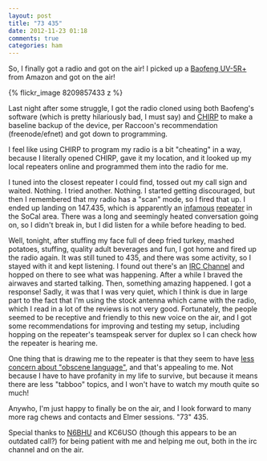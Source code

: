 ```yaml
---
layout: post
title: "73 435"
date: 2012-11-23 01:18
comments: true
categories: ham
---
```


So, I finally got a radio and got on the air! I picked up a [Baofeng UV-5R+][uv5r] from Amazon and got on the air!

{% flickr_image 8209857433 z %}

Last night after some struggle, I got the radio cloned using both Baofeng's software (which is pretty hilariously bad, I must say) and [CHIRP][chirp] to make a baseline backup of the device, per Raccoon's recommendation (freenode/efnet) and got down to programming.

I feel like using CHIRP to program my radio is a bit "cheating" in a way, because I literally opened CHIRP, gave it my location, and it looked up my local repeaters online and programmed them into the radio for me.

I tuned into the closest repeater I could find, tossed out my call sign and waited.
Nothing.
I tried another.
Nothing.
I started getting discouraged, but then I remembered that my radio has a "scan" mode, so I fired that up.
I ended up landing on 147.435, which is apparently an [infamous][435org] [repeater][435repeaterorg] in the SoCal area.
There was a long and seemingly heated conversation going on, so I didn't break in, but I did listen for a while before heading to bed.

Well, tonight, after stuffing my face full of deep fried turkey, mashed potatoes, stuffing, quality adult beverages and fun, I got home and fired up the radio again.
It was still tuned to 435, and there was some activity, so I stayed with it and kept listening.
I found out there's an [IRC Channel][dickcandles] and hopped on there to see what was happening.
After a while I braved the airwaves and started talking.
Then, something amazing happened.
I got a response!
Sadly, it was that I was very quiet, which I think is due in large part to the fact that I'm using the stock antenna which came with the radio, which I read in a lot of the reviews is not very good.
Fortunately, the people seemed to be receptive and friendly to this new voice on the air, and I got some recommendations for improving and testing my setup, including hopping on the repeater's teamspeak server for duplex so I can check how the repeater is hearing me.

One thing that is drawing me to the repeater is that they seem to have [less concern about "obscene language"][435standards], and that's appealing to me.
Not because I have to have profanity in my life to survive, but because it means there are less "tabboo" topics, and I won't have to watch my mouth quite so much!

Anywho, I'm just happy to finally be on the air, and I look forward to many more rag chews and contacts and Elmer sessions.
"73" 435.

Special thanks to [N6BHU][n6bhu] and KC6USO (though this appears to be an outdated call?) for being patient with me and helping me out, both in the irc channel and on the air.


[435org]: http://435.org/ "435's Animal House"
[435repeaterorg]: http://435repeater.org/ "Another 435 website"
[uv5r]: http://www.eham.net/reviews/detail/10349 "Baofeng UV-5R review on eham.net"
[chirp]: http://chirp.danplanet.com/ "CHIRP: the Open Source radio programming tool"
[dickcandles]: http://dickcandles.com/ "435's irc/teamspeak server"
[N6BHU]: http://hamcall.net/call/N6BHU "N6BHU on hamcall.net"
[435standards]: http://www.435repeater.org/CommunityStandards.html "435repeater.org Community Standards"
